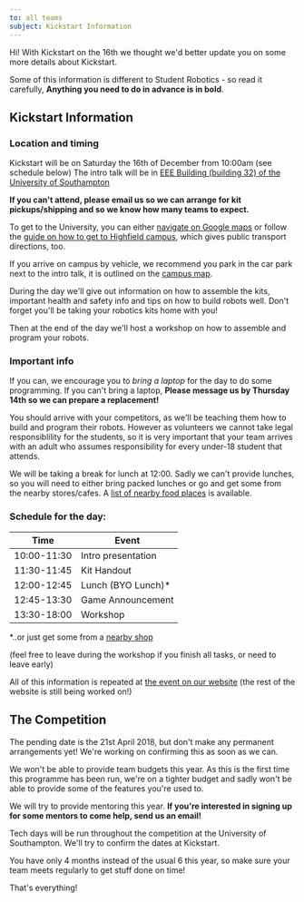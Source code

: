 ```yaml
---
to: all teams
subject: Kickstart Information
---
```


Hi!
With Kickstart on the 16th we thought we'd better update you on some more details about Kickstart.

Some of this information is different to Student Robotics - so read it carefully, **Anything you need to do in advance is in bold**.

## Kickstart Information

### Location and timing

Kickstart will be on Saturday the 16th of December from 10:00am (see schedule below) The intro talk will be in [EEE Building (building 32) of the University of Southampton][campus-map]

**If you can't attend, please email us so we can arrange for kit pickups/shipping and so we know how many teams to expect.**

To get to the University, you can either [navigate on Google maps][google-maps-campus] or follow the [guide on how to get to Highfield campus][how-to-get-to-campus], which gives public transport directions, too.

If you arrive on campus by vehicle, we recommend you park in the car park next to the intro talk, it is outlined on the [campus map][campus-map].

During the day we'll give out information on how to assemble the kits, important health and safety info and tips on how to build robots well. Don't forget you'll be taking your robotics kits home with you!

Then at the end of the day we'll host a workshop on how to assemble and program your robots.

### Important info

If you can, we encourage you to *bring a laptop* for the day to do some programming. If you can't bring a laptop, **Please message us by Thursday 14th so we can prepare a replacement!**

You should arrive with your competitors, as we'll be teaching them how to build and program their robots. However as volunteers we cannot take legal responsiblility for the students, so it is very important that your team arrives with an adult who assumes responsibility for every under-18 student that attends.

We will be taking a break for lunch at 12:00. Sadly we can't provide lunches, so you will need to either bring packed lunches or go and get some from the nearby stores/cafes. A [list of nearby food places][where-to-get-food] is available.

### Schedule for the day:

| Time        | Event              |
| ----------- | ------------------ |
| 10:00-11:30 |	Intro presentation |
| 11:30-11:45 |	Kit Handout        |
| 12:00-12:45 |	Lunch (BYO Lunch)* |
| 12:45-13:30 |	Game Announcement  |
| 13:30-18:00 |	Workshop           |

\*..or just get some from a [nearby shop][where-to-get-food]

(feel free to leave during the workshop if you finish all tasks, or need to leave early)

All of this information is repeated at [the event on our website][kickstart-2018] (the rest of the website is still being worked on!)

## The Competition

The pending date is the 21st April 2018, but don't make any permanent arrangements yet! We're working on confirming this as soon as we can.

We won't be able to provide team budgets this year. As this is the first time this programme has been run, we're on a tighter budget and sadly won't be able to provide some of the features you're used to.

We will try to provide mentoring this year. **If you're interested in signing up for some mentors to come help, send us an email!**

Tech days will be run throughout the competition at the University of Southampton. We'll try to confirm the dates at Kickstart.

You have only 4 months instead of the usual 6 this year, so make sure your team meets regularly to get stuff done on time!

That's everything!

[kickstart-2018]: http://sourcebots.co.uk/events/kickstart-2018/
[campus-map]: http://sourcebots.co.uk/wp-content/uploads/sites/244/2017/12/SB2018-kickstart-map-a4.pdf
[how-to-get-to-campus]: https://www.southampton.ac.uk/about/visit/getting-to-our-campuses.page#highfield
[where-to-get-food]: https://drive.google.com/open?id=1oEDS1EzvZJOzXiW_P3mUhJI8eTP-ZE1v&usp=sharing
[google-maps-campus]: https://goo.gl/maps/mFBi6uPpTnR2
